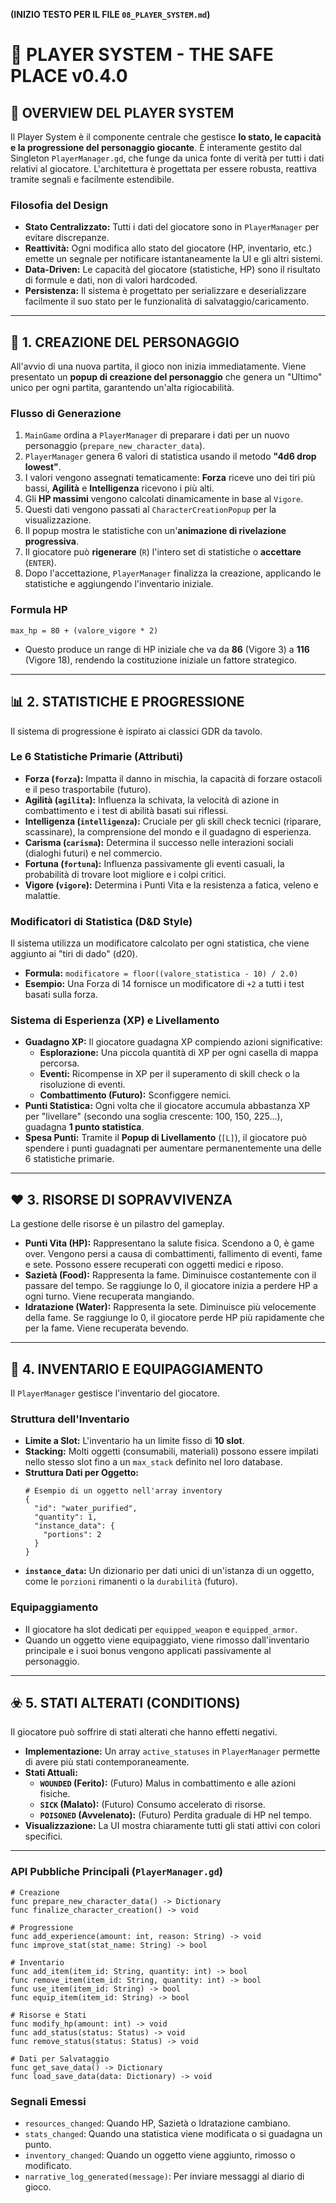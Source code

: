 **(INIZIO TESTO PER IL FILE `08_PLAYER_SYSTEM.md`)**

# 👤 PLAYER SYSTEM - THE SAFE PLACE v0.4.0

## 🎯 **OVERVIEW DEL PLAYER SYSTEM**

Il Player System è il componente centrale che gestisce **lo stato, le capacità e la progressione del personaggio giocante**. È interamente gestito dal Singleton `PlayerManager.gd`, che funge da unica fonte di verità per tutti i dati relativi al giocatore. L'architettura è progettata per essere robusta, reattiva tramite segnali e facilmente estendibile.

### **Filosofia del Design**
- **Stato Centralizzato:** Tutti i dati del giocatore sono in `PlayerManager` per evitare discrepanze.
- **Reattività:** Ogni modifica allo stato del giocatore (HP, inventario, etc.) emette un segnale per notificare istantaneamente la UI e gli altri sistemi.
- **Data-Driven:** Le capacità del giocatore (statistiche, HP) sono il risultato di formule e dati, non di valori hardcoded.
- **Persistenza:** Il sistema è progettato per serializzare e deserializzare facilmente il suo stato per le funzionalità di salvataggio/caricamento.

---

## 🎲 **1. CREAZIONE DEL PERSONAGGIO**

All'avvio di una nuova partita, il gioco non inizia immediatamente. Viene presentato un **popup di creazione del personaggio** che genera un "Ultimo" unico per ogni partita, garantendo un'alta rigiocabilità.

### **Flusso di Generazione**
1.  `MainGame` ordina a `PlayerManager` di preparare i dati per un nuovo personaggio (`prepare_new_character_data`).
2.  `PlayerManager` genera 6 valori di statistica usando il metodo **"4d6 drop lowest"**.
3.  I valori vengono assegnati tematicamente: **Forza** riceve uno dei tiri più bassi, **Agilità** e **Intelligenza** ricevono i più alti.
4.  Gli **HP massimi** vengono calcolati dinamicamente in base al `Vigore`.
5.  Questi dati vengono passati al `CharacterCreationPopup` per la visualizzazione.
6.  Il popup mostra le statistiche con un'**animazione di rivelazione progressiva**.
7.  Il giocatore può **rigenerare** (`R`) l'intero set di statistiche o **accettare** (`ENTER`).
8.  Dopo l'accettazione, `PlayerManager` finalizza la creazione, applicando le statistiche e aggiungendo l'inventario iniziale.

### **Formula HP**
`max_hp = 80 + (valore_vigore * 2)`
*   Questo produce un range di HP iniziale che va da **86** (Vigore 3) a **116** (Vigore 18), rendendo la costituzione iniziale un fattore strategico.

---

## 📊 **2. STATISTICHE E PROGRESSIONE**

Il sistema di progressione è ispirato ai classici GDR da tavolo.

### **Le 6 Statistiche Primarie (Attributi)**
*   **Forza (`forza`):** Impatta il danno in mischia, la capacità di forzare ostacoli e il peso trasportabile (futuro).
*   **Agilità (`agilita`):** Influenza la schivata, la velocità di azione in combattimento e i test di abilità basati sui riflessi.
*   **Intelligenza (`intelligenza`):** Cruciale per gli skill check tecnici (riparare, scassinare), la comprensione del mondo e il guadagno di esperienza.
*   **Carisma (`carisma`):** Determina il successo nelle interazioni sociali (dialoghi futuri) e nel commercio.
*   **Fortuna (`fortuna`):** Influenza passivamente gli eventi casuali, la probabilità di trovare loot migliore e i colpi critici.
*   **Vigore (`vigore`):** Determina i Punti Vita e la resistenza a fatica, veleno e malattie.

### **Modificatori di Statistica (D&D Style)**
Il sistema utilizza un modificatore calcolato per ogni statistica, che viene aggiunto ai "tiri di dado" (d20).
*   **Formula:** `modificatore = floor((valore_statistica - 10) / 2.0)`
*   **Esempio:** Una Forza di 14 fornisce un modificatore di `+2` a tutti i test basati sulla forza.

### **Sistema di Esperienza (XP) e Livellamento**
*   **Guadagno XP:** Il giocatore guadagna XP compiendo azioni significative:
    *   **Esplorazione:** Una piccola quantità di XP per ogni casella di mappa percorsa.
    *   **Eventi:** Ricompense in XP per il superamento di skill check o la risoluzione di eventi.
    *   **Combattimento (Futuro):** Sconfiggere nemici.
*   **Punti Statistica:** Ogni volta che il giocatore accumula abbastanza XP per "livellare" (secondo una soglia crescente: 100, 150, 225...), guadagna **1 punto statistica**.
*   **Spesa Punti:** Tramite il **Popup di Livellamento** (`[L]`), il giocatore può spendere i punti guadagnati per aumentare permanentemente una delle 6 statistiche primarie.

---

## ❤️ **3. RISORSE DI SOPRAVVIVENZA**

La gestione delle risorse è un pilastro del gameplay.

*   **Punti Vita (HP):** Rappresentano la salute fisica. Scendono a 0, è game over. Vengono persi a causa di combattimenti, fallimento di eventi, fame e sete. Possono essere recuperati con oggetti medici e riposo.
*   **Sazietà (Food):** Rappresenta la fame. Diminuisce costantemente con il passare del tempo. Se raggiunge lo 0, il giocatore inizia a perdere HP a ogni turno. Viene recuperata mangiando.
*   **Idratazione (Water):** Rappresenta la sete. Diminuisce più velocemente della fame. Se raggiunge lo 0, il giocatore perde HP più rapidamente che per la fame. Viene recuperata bevendo.

---

## 🎒 **4. INVENTARIO E EQUIPAGGIAMENTO**

Il `PlayerManager` gestisce l'inventario del giocatore.

### **Struttura dell'Inventario**
*   **Limite a Slot:** L'inventario ha un limite fisso di **10 slot**.
*   **Stacking:** Molti oggetti (consumabili, materiali) possono essere impilati nello stesso slot fino a un `max_stack` definito nel loro database.
*   **Struttura Dati per Oggetto:**
    ```gdscript
    # Esempio di un oggetto nell'array inventory
    {
      "id": "water_purified",
      "quantity": 1,
      "instance_data": {
        "portions": 2 
      }
    }
    ```
*   **`instance_data`:** Un dizionario per dati unici di un'istanza di un oggetto, come le `porzioni` rimanenti o la `durabilità` (futuro).

### **Equipaggiamento**
*   Il giocatore ha slot dedicati per `equipped_weapon` e `equipped_armor`.
*   Quando un oggetto viene equipaggiato, viene rimosso dall'inventario principale e i suoi bonus vengono applicati passivamente al personaggio.

---

## ☣️ **5. STATI ALTERATI (CONDITIONS)**

Il giocatore può soffrire di stati alterati che hanno effetti negativi.
*   **Implementazione:** Un array `active_statuses` in `PlayerManager` permette di avere più stati contemporaneamente.
*   **Stati Attuali:**
    *   **`WOUNDED` (Ferito):** (Futuro) Malus in combattimento e alle azioni fisiche.
    *   **`SICK` (Malato):** (Futuro) Consumo accelerato di risorse.
    *   **`POISONED` (Avvelenato):** (Futuro) Perdita graduale di HP nel tempo.
*   **Visualizzazione:** La UI mostra chiaramente tutti gli stati attivi con colori specifici.

---

### **API Pubbliche Principali (`PlayerManager.gd`)**
```gdscript
# Creazione
func prepare_new_character_data() -> Dictionary
func finalize_character_creation() -> void

# Progressione
func add_experience(amount: int, reason: String) -> void
func improve_stat(stat_name: String) -> bool

# Inventario
func add_item(item_id: String, quantity: int) -> bool
func remove_item(item_id: String, quantity: int) -> bool
func use_item(item_id: String) -> bool
func equip_item(item_id: String) -> bool

# Risorse e Stati
func modify_hp(amount: int) -> void
func add_status(status: Status) -> void
func remove_status(status: Status) -> void

# Dati per Salvataggio
func get_save_data() -> Dictionary
func load_save_data(data: Dictionary) -> void
```

### **Segnali Emessi**
*   `resources_changed`: Quando HP, Sazietà o Idratazione cambiano.
*   `stats_changed`: Quando una statistica viene modificata o si guadagna un punto.
*   `inventory_changed`: Quando un oggetto viene aggiunto, rimosso o modificato.
*   `narrative_log_generated(message)`: Per inviare messaggi al diario di gioco.

